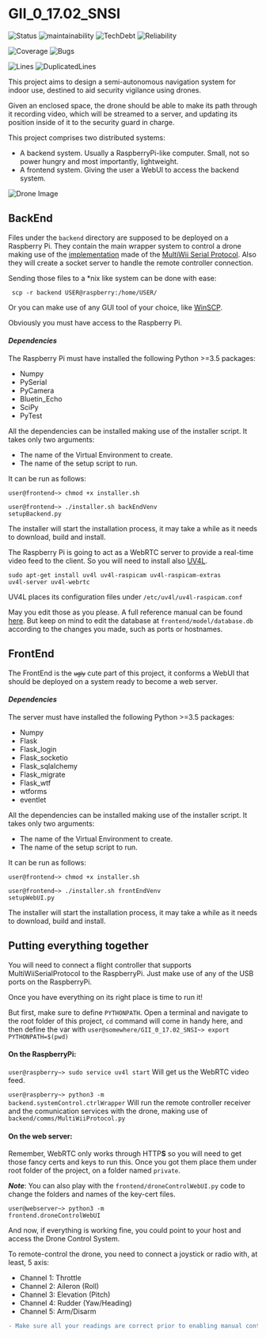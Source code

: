 # GII_0_17.02_SNSI
![Status](https://sonarcloud.io/api/project_badges/measure?project=GII_0_17.02_SNSI&metric=alert_status)
![maintainability](https://sonarcloud.io/api/project_badges/measure?project=GII_0_17.02_SNSI&metric=sqale_rating)
![TechDebt](https://sonarcloud.io/api/project_badges/measure?project=GII_0_17.02_SNSI&metric=sqale_index)
![Reliability](https://sonarcloud.io/api/project_badges/measure?project=GII_0_17.02_SNSI&metric=reliability_rating)


![Coverage](https://sonarcloud.io/api/project_badges/measure?project=GII_0_17.02_SNSI&metric=coverage)
![Bugs](https://sonarcloud.io/api/project_badges/measure?project=GII_0_17.02_SNSI&metric=bugs)


![Lines](https://sonarcloud.io/api/project_badges/measure?project=GII_0_17.02_SNSI&metric=ncloc)
![DuplicatedLines](https://sonarcloud.io/api/project_badges/measure?project=GII_0_17.02_SNSI&metric=duplicated_lines_density)



This project aims to design a semi-autonomous navigation system for indoor use,
destined to aid security vigilance using drones. 

Given an enclosed space, the drone should be able to make its path through it recording video,
which will be streamed to a server, and updating its position inside of it to the security guard in charge. 

This project comprises two distributed systems:
- A backend system. Usually a RaspberryPi-like computer. Small, not so power hungry and most importantly, lightweight.
- A frontend system. Giving the user a  WebUI to access the backend system.

![Drone Image](https://github.com/mbm0089/GII_0_17.02_SNSI/blob/8a8b8ca259c6fafe8ef931677db3ec7cc57fd189/docs/img/Logo.png "I know... it's beautiful. It's the stallion of the pictures")

## BackEnd



Files under the <code>backend</code> directory are supposed to be deployed on a Raspberry Pi. 
They contain the main wrapper system to control a drone making use of the [implementation](https://github.com/mbm0089/GII_0_17.02_SNSI/blob/5e03572352750919cc015e59bdead2220eca5f19/backend/MultiWiiProtocol.py) made of the [MultiWii Serial Protocol](http://www.multiwii.com/wiki/index.php?title=Multiwii_Serial_Protocol). Also they will create a socket server to handle the remote controller connection. 

Sending those files to a \*nix like system can be done with ease:

<code> scp -r backend USER@raspberry:/home/USER/ </code>

Or you can make use of any GUI tool of your choice, like [WinSCP](https://winscp.net/eng/download.php).

Obviously you must have access to the Raspberry Pi.

#### *Dependencies*
The Raspberry Pi must have installed the following Python >=3.5 packages: 
- Numpy
- PySerial
- PyCamera
- Bluetin_Echo
- SciPy
- PyTest

All the dependencies can be installed making use of the installer script. It takes only two arguments:
- The name of the Virtual Environment to create.
- The name of the setup script to run.

It can be run as follows: 

<code>user@frontend~> chmod +x installer.sh</code>

<code>user@frontend~> ./installer.sh backEndVenv setupBackend.py</code>

The installer will start the installation process, it may take a while as it needs to download, build and install.

The Raspberry Pi is going to act as a WebRTC server to provide a real-time video feed to the client. So you will need to install also [UV4L](https://www.linux-projects.org/uv4l/). 

<code>sudo apt-get install uv4l uv4l-raspicam uv4l-raspicam-extras uv4l-server uv4l-webrtc </code>

UV4L places its configuration files under <code>/etc/uv4l/uv4l-raspicam.conf</code>

May you edit those as you please. A full reference manual can be found [here](https://www.linux-projects.org/documentation/uv4l-server/). But keep on mind to edit the database at <code>frontend/model/database.db</code> according to the changes you made, such as ports or hostnames.



## FrontEnd

The FrontEnd is the <small>~~ugly~~</small> cute part of this project, it conforms a WebUI that should be deployed on a system ready to become a web server.

#### *Dependencies*

The server must have installed the following Python >=3.5 packages:
- Numpy
- Flask
- Flask_login
- Flask_socketio
- Flask_sqlalchemy
- Flask_migrate
- Flask_wtf
- wtforms
- eventlet

All the dependencies can be installed making use of the installer script. It takes only two arguments:
- The name of the Virtual Environment to create.
- The name of the setup script to run.

It can be run as follows: 

<code>user@frontend~> chmod +x installer.sh</code>

<code>user@frontend~> ./installer.sh frontEndVenv setupWebUI.py</code>

The installer will start the installation process, it may take a while as it needs to download, build and install.

## Putting everything together

You will need to connect a flight controller that supports MultiWiiSerialProtocol to the RaspberryPi. Just make use of any of the USB ports on the RaspberryPi.

Once you have everything on its right place is time to run it!

But first, make sure to define `PYTHONPATH`. Open a terminal and navigate to the root folder of this project, `cd` command will come in handy here, and then define the var with <code>user@somewhere/GII_0_17.02_SNSI~> export PYTHONPATH=$(pwd)</code>

#### On the RaspberryPi: 

<code>user@raspberry~> sudo service uv4l start</code> Will get us the WebRTC video feed.

<code>user@raspberry~> python3 -m backend.systemControl.ctrlWrapper</code> Will run the remote controller receiver and the comunication services with the drone, making use of <code>backend/comms/MultiWiiProtocol.py</code>

#### On the web server:
Remember, WebRTC only works through HTTP**S** so you will need to get those fancy certs and keys to run this. Once you got them place them under root folder of the project, on a folder named <code>private</code>. 

***Note***: You can also play with the <code>frontend/droneControlWebUI.py</code> code to change the folders and names of the key-cert files.

<code>user@webserver~> python3 -m frontend.droneControlWebUI</code>

And now, if everything is working fine, you could point to your host and access the Drone Control System. 

To remote-control the drone, you need to connect a joystick or radio with, at least, 5 axis:
- Channel 1: Throttle
- Channel 2: Aileron (Roll)
- Channel 3: Elevation (Pitch)
- Channel 4: Rudder (Yaw/Heading)
- Channel 5: Arm/Disarm

```diff
- Make sure all your readings are correct prior to enabling manual control
```

